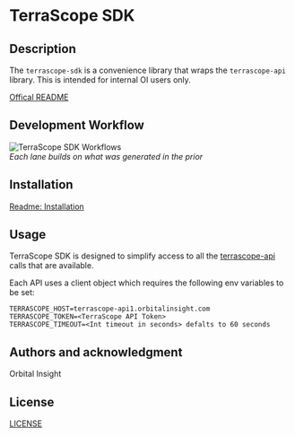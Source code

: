 # TerraScope SDK

## Description

The `terrascope-sdk` is a convenience library that wraps the `terrascope-api` library. This is intended for internal OI users
only.

[Offical README](https://docs.terrascope.orbitalinsight.com/docs)

## Development Workflow

![TerraScope SDK Workflows](https://gitlab.com/orbitalinsight/terrascope_sdk/-/blob/master/.resources/terrascope-workflow.png "TerraScope SDK Workflows")<br>*Each lane builds on
what was generated in the prior*

## Installation

[Readme: Installation](https://terrascope.readme.io/docs/installation-1)

## Usage

TerraScope SDK is designed to simplify access to all the [terrascope-api](https://gitlab.com/orbitalinsight/oi_papi) calls
that are available. 

Each API uses a client object which requires the following env variables to be set:

```shell
TERRASCOPE_HOST=terrascope-api1.orbitalinsight.com
TERRASCOPE_TOKEN=<TerraScope API Token>
TERRASCOPE_TIMEOUT=<Int timeout in seconds> defalts to 60 seconds
```

## Authors and acknowledgment

Orbital Insight

## License

[LICENSE](LICENSE)

